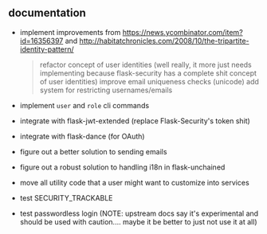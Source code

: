 ## documentation

* implement improvements from https://news.ycombinator.com/item?id=16356397 and http://habitatchronicles.com/2008/10/the-tripartite-identity-pattern/
    > refactor concept of user identities (well really, it more just needs implementing because flask-security has a complete shit concept of user identities)
    > improve email uniqueness checks (unicode)
    > add system for restricting usernames/emails

* implement `user` and `role` cli commands

* integrate with flask-jwt-extended (replace Flask-Security's token shit)

* integrate with flask-dance (for OAuth)

* figure out a better solution to sending emails

* figure out a robust solution to handling i18n in flask-unchained

* move all utility code that a user might want to customize into services

* test SECURITY_TRACKABLE

* test passwordless login (NOTE: upstream docs say it's experimental and should be used with caution.... maybe it be better to just not use it at all)
